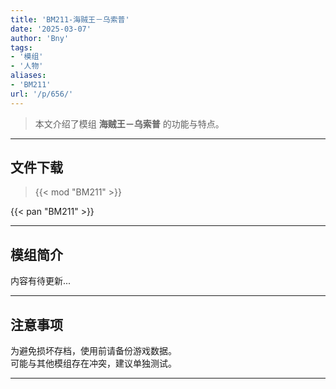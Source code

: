 ```yaml
---
title: 'BM211-海贼王－乌索普'
date: '2025-03-07'
author: 'Bny'
tags:
- '模组'
- '人物'
aliases:
- 'BM211'
url: '/p/656/'
---
```


> 本文介绍了模组 **海贼王－乌索普** 的功能与特点。

---

## 文件下载  

> {{< mod "BM211" >}}  

{{< pan "BM211" >}}  

---

## 模组简介

>  
内容有待更新...  

---

## 注意事项

>  
为避免损坏存档，使用前请备份游戏数据。  
可能与其他模组存在冲突，建议单独测试。  

---

